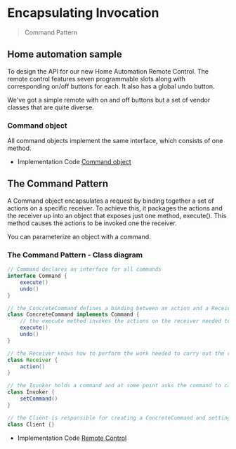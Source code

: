 # Encapsulating Invocation

>Command Pattern

## Home automation sample

To design the API for our new Home Automation Remote Control.
The remote control features seven programmable slots along with corresponding on/off buttons for each. It also has a global undo button.

We've got a simple remote with on and off buttons but a set of vendor classes that are quite diverse.

### Command object

All command objects implement the same interface, which consists of one method.

- Implementation Code [Command object](06_home_automation)

## The Command Pattern

A Command object encapsulates a request by binding together a set of actions on a specific receiver.
To achieve this, it packages the actions and the receiver up into an object that exposes just one method, execute(). This method causes the actions to be invoked one the receiver.

You can parameterize an object with a command.

### The Command Pattern - Class diagram

```java
// Command declares an interface for all commands
interface Command {
    execute()
    undo()
}

// the ConcreteCommand defines a binding between an action and a Receiver. The Invoker makes a request by calling execute() and the ConcreteCommand carries it out by calling one or more actions on the Receiver
class ConcreteCommand implements Command {
    // the execute method invokes the actions on the receiver needed to fulfill the request
    execute()
    undo()
}

// the Receiver knows how to perform the work needed to carry out the request. Any class can act as a Receiver
class Receiver {
    action()
}

// the Invoker holds a command and at some point asks the command to carry out a request by calling its execute () method
class Invoker {
    setCommand()
}

// the Client is responsible for creating a ConcreteCommand and setting its Receiver
class Client {}
```

- Implementation Code [Remote Control](06_home_automation)
